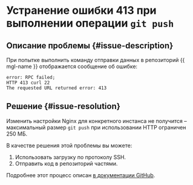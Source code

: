 # Устранение ошибки 413 при выполнении операции `git push`


## Описание проблемы {#issue-description}

При попытке выполнить команду отправки данных в репозиторий {{ mgl-name }} отображается сообщение об ошибке:

```
error: RPC failed; 
HTTP 413 curl 22 
The requested URL returned error: 413
```

## Решение {#issue-resolution}

Изменить настройки Nginx для конкретного инстанса не получится – максимальный размер `git push` при использовании HTTP ограничен 250 МБ.

В качестве решения этой проблемы вы можете:

1. Использовать загрузку по протоколу SSH.
1. Отправить код в репозиторий частями.

Подробнее этот процесс описан [в документации GitHub](https://docs.github.com/en/get-started/using-git/troubleshooting-the-2-gb-push-limit).
